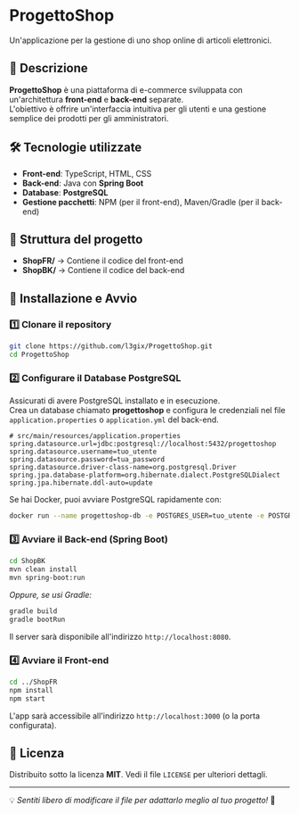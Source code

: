 # ProgettoShop

Un'applicazione per la gestione di uno shop online di articoli elettronici.

## 📌 Descrizione

**ProgettoShop** è una piattaforma di e-commerce sviluppata con un'architettura **front-end** e **back-end** separate.  
L'obiettivo è offrire un'interfaccia intuitiva per gli utenti e una gestione semplice dei prodotti per gli amministratori.

## 🛠️ Tecnologie utilizzate

- **Front-end**: TypeScript, HTML, CSS  
- **Back-end**: Java con **Spring Boot**  
- **Database**: **PostgreSQL**  
- **Gestione pacchetti**: NPM (per il front-end), Maven/Gradle (per il back-end)  

## 📁 Struttura del progetto

- **ShopFR/** → Contiene il codice del front-end  
- **ShopBK/** → Contiene il codice del back-end  

## 🚀 Installazione e Avvio

### 1️⃣ Clonare il repository

```sh
git clone https://github.com/l3gix/ProgettoShop.git
cd ProgettoShop
```

### 2️⃣ Configurare il Database PostgreSQL

Assicurati di avere PostgreSQL installato e in esecuzione.  
Crea un database chiamato **progettoshop** e configura le credenziali nel file `application.properties` o `application.yml` del back-end.

```properties
# src/main/resources/application.properties
spring.datasource.url=jdbc:postgresql://localhost:5432/progettoshop
spring.datasource.username=tuo_utente
spring.datasource.password=tua_password
spring.datasource.driver-class-name=org.postgresql.Driver
spring.jpa.database-platform=org.hibernate.dialect.PostgreSQLDialect
spring.jpa.hibernate.ddl-auto=update
```

Se hai Docker, puoi avviare PostgreSQL rapidamente con:

```sh
docker run --name progettoshop-db -e POSTGRES_USER=tuo_utente -e POSTGRES_PASSWORD=tua_password -e POSTGRES_DB=progettoshop -p 5432:5432 -d postgres
```

### 3️⃣ Avviare il Back-end (Spring Boot)

```sh
cd ShopBK
mvn clean install
mvn spring-boot:run
```

_Oppure, se usi Gradle:_

```sh
gradle build
gradle bootRun
```

Il server sarà disponibile all'indirizzo `http://localhost:8080`.

### 4️⃣ Avviare il Front-end

```sh
cd ../ShopFR
npm install
npm start
```

L'app sarà accessibile all'indirizzo `http://localhost:3000` (o la porta configurata).


## 📜 Licenza

Distribuito sotto la licenza **MIT**. Vedi il file `LICENSE` per ulteriori dettagli.

---

💡 _Sentiti libero di modificare il file per adattarlo meglio al tuo progetto!_ 🚀  
